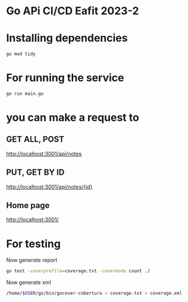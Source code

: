 # Go APi CI/CD Eafit 2023-2

# Installing dependencies
```bash
go mod tidy
```
# For running the service

```bash
go run main.go
```

# you can make a request to

## GET ALL, POST

[http://localhost:3001/api/notes](http://localhost:3001/api/notes)

## PUT, GET BY ID
[http://localhost:3001/api/notes/{id}](http://localhost:3001/api/notes/{id})

## Home page
[http://localhost:3001/](http://localhost:3001/)


# For testing 
Now generate report
```bash
go test -coverprofile=coverage.txt -covermode count ./
```
Now generate xml
```bash
/home/$USER/go/bin/gocover-cobertura < coverage.txt > coverage.xml
```
